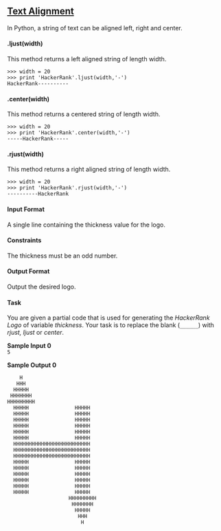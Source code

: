 ## **[Text Alignment](https://www.hackerrank.com/challenges/text-alignment)** 
In Python, a string of text can be aligned left, right and center.  
#### .ljust(width)

This method returns a left aligned string of length width.
```
>>> width = 20
>>> print 'HackerRank'.ljust(width,'-')
HackerRank----------  
```
#### .center(width)

This method returns a centered string of length width.
```
>>> width = 20
>>> print 'HackerRank'.center(width,'-')
-----HackerRank-----
```
#### .rjust(width)
This method returns a right aligned string of length width.
```
>>> width = 20
>>> print 'HackerRank'.rjust(width,'-')
----------HackerRank
```

#### Input Format

A single line containing the thickness value for the logo.

#### Constraints
The thickness must be an odd number.

#### Output Format

Output the desired logo.

#### Task
You are given a partial code that is used for generating the <em>HackerRank Logo</em> of variable <em>thickness</em>.
Your task is to replace the blank (<code>______</code>) with <em>rjust, ljust</em> or <em>center</em>.

**Sample Input 0**  
`5`  

**Sample Output 0**  
```
    H    
   HHH   
  HHHHH  
 HHHHHHH 
HHHHHHHHH
  HHHHH               HHHHH             
  HHHHH               HHHHH             
  HHHHH               HHHHH             
  HHHHH               HHHHH             
  HHHHH               HHHHH             
  HHHHH               HHHHH             
  HHHHHHHHHHHHHHHHHHHHHHHHH   
  HHHHHHHHHHHHHHHHHHHHHHHHH   
  HHHHHHHHHHHHHHHHHHHHHHHHH   
  HHHHH               HHHHH             
  HHHHH               HHHHH             
  HHHHH               HHHHH             
  HHHHH               HHHHH             
  HHHHH               HHHHH             
  HHHHH               HHHHH             
                    HHHHHHHHH 
                     HHHHHHH  
                      HHHHH   
                       HHH    
                        H 
```